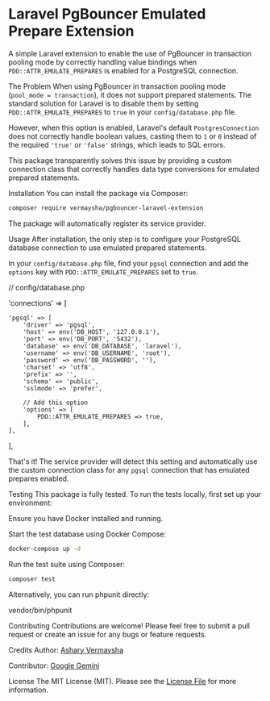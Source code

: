# Laravel PgBouncer Emulated Prepare Extension
A simple Laravel extension to enable the use of PgBouncer in transaction pooling mode by correctly handling value bindings when `PDO::ATTR_EMULATE_PREPARES` is enabled for a PostgreSQL connection.

The Problem
When using PgBouncer in transaction pooling mode (`pool_mode = transaction`), it does not support prepared statements. The standard solution for Laravel is to disable them by setting `PDO::ATTR_EMULATE_PREPARES` to `true` in your `config/database.php` file.

However, when this option is enabled, Laravel's default `PostgresConnection` does not correctly handle boolean values, casting them to `1` or `0` instead of the required `'true'` or `'false'` strings, which leads to SQL errors.

This package transparently solves this issue by providing a custom connection class that correctly handles data type conversions for emulated prepared statements.

Installation
You can install the package via Composer:

```bash
composer require vermaysha/pgbouncer-laravel-extension
```

The package will automatically register its service provider.

Usage
After installation, the only step is to configure your PostgreSQL database connection to use emulated prepared statements.

In your `config/database.php` file, find your `pgsql` connection and add the `options` key with `PDO::ATTR_EMULATE_PREPARES` set to `true`.

// config/database.php

'connections' => [

    'pgsql' => [
        'driver' => 'pgsql',
        'host' => env('DB_HOST', '127.0.0.1'),
        'port' => env('DB_PORT', '5432'),
        'database' => env('DB_DATABASE', 'laravel'),
        'username' => env('DB_USERNAME', 'root'),
        'password' => env('DB_PASSWORD', ''),
        'charset' => 'utf8',
        'prefix' => '',
        'schema' => 'public',
        'sslmode' => 'prefer',
        
        // Add this option
        'options' => [
            PDO::ATTR_EMULATE_PREPARES => true,
        ],
    ],

],

That's it! The service provider will detect this setting and automatically use the custom connection class for any `pgsql` connection that has emulated prepares enabled.

Testing
This package is fully tested. To run the tests locally, first set up your environment:

Ensure you have Docker installed and running.

Start the test database using Docker Compose:

```bash
docker-compose up -d
```

Run the test suite using Composer:

```bash
composer test
```

Alternatively, you can run phpunit directly:

vendor/bin/phpunit

Contributing
Contributions are welcome! Please feel free to submit a pull request or create an issue for any bugs or feature requests.

Credits
Author: [Ashary Vermaysha](https://github.com/vermaysha)

Contributor: [Google Gemini](https://gemini.google.com)

License
The MIT License (MIT). Please see the [License File](LICENSE) for more information.